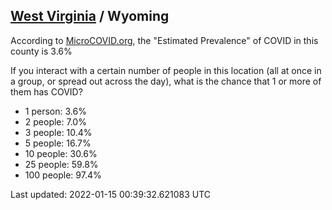 
## [West Virginia](/united-states/west-virginia) / Wyoming

According to [MicroCOVID.org](http://microcovid.org),
the "Estimated Prevalence" of COVID in this county is 3.6%

If you interact with a certain number of people in this location
(all at once in a group, or spread out across the day), what is the chance that
1 or more of them has COVID?

- 1 person: 3.6%
- 2 people: 7.0%
- 3 people: 10.4%
- 5 people: 16.7%
- 10 people: 30.6%
- 25 people: 59.8%
- 100 people: 97.4%

Last updated: 2022-01-15 00:39:32.621083 UTC
